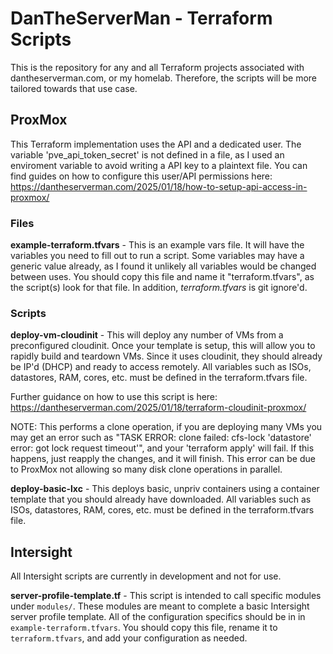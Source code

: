 # DanTheServerMan - Terraform Scripts

This is the repository for any and all Terraform projects associated with dantheserverman.com, or my homelab. Therefore, the scripts will be more tailored towards that use case. 

## **ProxMox**
This Terraform implementation uses the API and a dedicated user. The variable 'pve_api_token_secret' is not defined in a file, as I used an enviroment variable to avoid writing a API key to a plaintext file. You can find guides on how to configure this user/API permissions here: https://dantheserverman.com/2025/01/18/how-to-setup-api-access-in-proxmox/ 

### Files 
**example-terraform.tfvars** - This is an example vars file. It will have the variables you need to fill out to run a script. Some variables may have a generic value already, as I found it unlikely all variables would be changed between uses. You should copy this file and name it "terraform.tfvars", as the script(s) look for that file. In addition, *terraform.tfvars* is git ignore'd.

### Scripts
**deploy-vm-cloudinit** - This will deploy any number of VMs from a preconfigured cloudinit. Once your template is setup, this will allow you to rapidly build and teardown VMs. Since it uses cloudinit, they should already be IP'd (DHCP) and ready to access remotely. All variables such as ISOs, datastores, RAM, cores, etc. must be defined in the terraform.tfvars file.

Further guidance on how to use this script is here: https://dantheserverman.com/2025/01/18/terraform-cloudinit-proxmox/ 

NOTE: This performs a clone operation, if you are deploying many VMs you may get an error such as "TASK ERROR: clone failed: cfs-lock 'datastore' error: got lock request timeout'", and your 'terraform apply' will fail. If this happens, just reapply the changes, and it will finish. This error can be due to ProxMox not allowing so many disk clone operations in parallel.

**deploy-basic-lxc** - This deploys basic, unpriv containers using a container template that you should already have downloaded. All variables such as ISOs, datastores, RAM, cores, etc. must be defined in the terraform.tfvars file.

## **Intersight**
All Intersight scripts are currently in development and not for use.

**server-profile-template.tf** - This script is intended to call specific modules under ```modules/```. These modules are meant to complete a basic Intersight server profile template. All of the configuration specifics should be in in ```example-terraform.tfvars```. You should copy this file, rename it to ```terraform.tfvars```, and add your configuration as needed. 
